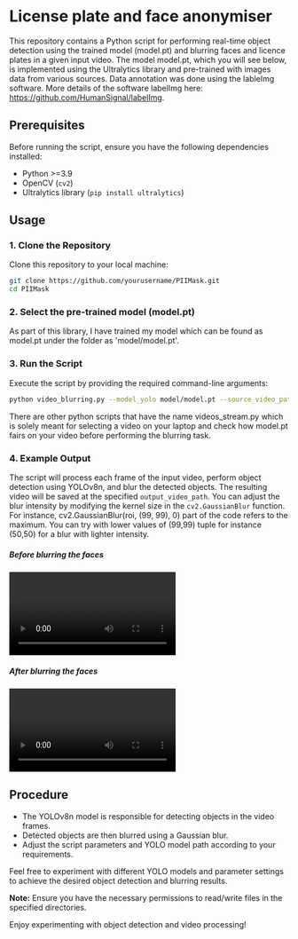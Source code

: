 # License plate and face anonymiser

This repository contains a Python script for performing real-time object detection using the trained model (model.pt) and blurring faces and licence plates in a given input video. The model model.pt, which you will see below, is implemented using the Ultralytics library and pre-trained with images data from various sources. Data annotation was done using the lableImg software. More details of the software labelImg here: https://github.com/HumanSignal/labelImg.

## Prerequisites

Before running the script, ensure you have the following dependencies installed:

- Python >=3.9 
- OpenCV (`cv2`)
- Ultralytics library (`pip install ultralytics`)

## Usage

### 1. Clone the Repository

Clone this repository to your local machine:

```bash
git clone https://github.com/yourusername/PIIMask.git
cd PIIMask
```

### 2. Select the pre-trained model (model.pt)

As part of this library, I have trained my model which can be found as model.pt under the folder as 'model/model.pt'. 

### 3. Run the Script

Execute the script by providing the required command-line arguments:

```bash
python video_blurring.py --model_yolo model/model.pt --source_video_path videos/2.mp4 --output_video_path output_videos/blurred_video2.mp4
```

There are other python scripts that have the name videos_stream.py which is solely meant for selecting a video on your laptop and check how model.pt fairs on your video before performing the blurring task.

### 4. Example Output

The script will process each frame of the input video, perform object detection using YOLOv8n, and blur the detected objects. The resulting video will be saved at the specified `output_video_path`. You can adjust the blur intensity by modifying the kernel size in the `cv2.GaussianBlur` function. For instance, cv2.GaussianBlur(roi, (99, 99), 0) part of the code refers to the maximum. You can try with lower values of (99,99) tuple for instance (50,50) for a blur with lighter intensity.

##### Before blurring the faces

<video src="videos/2.mp4" controls title="Title"></video>

##### After blurring the faces

<video src="output_videos/blurred_video2.mp4" controls title="Title"></video>

## Procedure

- The YOLOv8n model is responsible for detecting objects in the video frames.
- Detected objects are then blurred using a Gaussian blur.
- Adjust the script parameters and YOLO model path according to your requirements.

Feel free to experiment with different YOLO models and parameter settings to achieve the desired object detection and blurring results.

**Note:** Ensure you have the necessary permissions to read/write files in the specified directories.

Enjoy experimenting with object detection and video processing!
